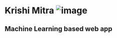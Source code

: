 # Krishi Mitra ![image](https://user-images.githubusercontent.com/73053338/151559188-596a026c-18ef-4b60-8da8-7ffec42d1b01.png)
## Machine Learning based web app
